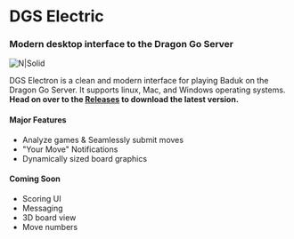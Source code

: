# DGS Electric
### Modern desktop interface to the Dragon Go Server

![N|Solid](https://github.com/blamarche/dragon-go-desktop-client/releases/download/v0.1.1/dgs.electric.jpg)

DGS Electron is a clean and modern interface for playing Baduk on the Dragon Go Server. It supports linux, Mac, and Windows operating systems. **Head on over to the [Releases](https://github.com/blamarche/dragon-go-desktop-client/releases) to download the latest version.**

#### Major Features
 - Analyze games & Seamlessly submit moves
 - "Your Move" Notifications 
 - Dynamically sized board graphics

#### Coming Soon
 - Scoring UI
 - Messaging
 - 3D board view
 - Move numbers




